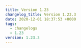```yaml
---
title: Version 1.23
changelog_title: Version 1.23.3
date: 2020-12-01 18:37:53 +0000
tags:
  - changelogs
  - 1.23
version: 1.23.3
---
```


<script src="https://gist.github.com/spinnaker-release/94280a2b615adccd975eed73359023ac.js?file=1.23.3.md"></script>
<script src="https://gist.github.com/spinnaker-release/94280a2b615adccd975eed73359023ac.js?file=1.23.2.md"></script>
<script src="https://gist.github.com/spinnaker-release/94280a2b615adccd975eed73359023ac.js?file=1.23.1.md"></script>
<script src="https://gist.github.com/spinnaker-release/94280a2b615adccd975eed73359023ac.js?file=1.23.0.md"></script>
